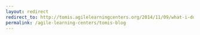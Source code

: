 ```yaml
---
layout: redirect
redirect_to: http://tomis.agilelearningcenters.org/2014/11/09/what-i-do/
permalink: /agile-learning-centers/tomis-blog
---
```

